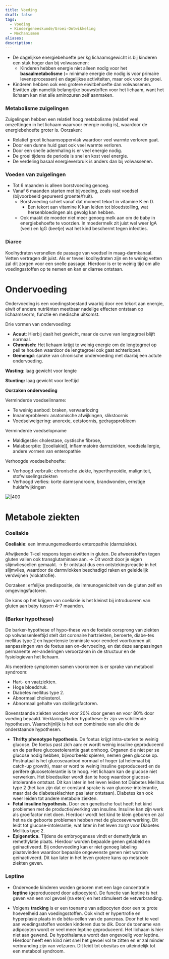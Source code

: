 ```yaml
---
title: Voeding
draft: false
tags:
  - Voeding
  - Kindergeneeskunde/Groei-Ontwikkeling
  - Mechanismen
aliases: 
description:
---
```


- De dagelijkse energiebehoefte per kg lichaamsgewicht is bij kinderen een stuk hoger dan bij volwassenen:
    - Kinderen hebben energie niet alleen nodig voor het **basaalmetabolisme** (= minimale energie die nodig is voor primaire levensprocessen) en dagelijkse activiteiten, maar ook voor de groei.
- Kinderen hebben ook een grotere eiwitbehoefte dan volwassenen. Eiwitten zijn namelijk belangrijke bouwstoffen voor het lichaam, want het lichaam kan niet alle aminozuren zelf aanmaken.

### Metabolisme zuigelingen

Zuigelingen hebben een relatief hoog metabolisme (relatief veel omzettingen in het lichaam
waarvoor energie nodig is), waardoor de energiebehoefte groter is. Oorzaken:

- Relatief groot lichaamsoppervlak waardoor veel warmte verloren gaat.
- Door een dunne huid gaat ook veel warmte verloren.
- Door een snelle ademhaling is er veel energie nodig.
- De groei tijdens de periode is snel en kost veel energie.
- De verdeling basaal energieverbruik is anders dan bij volwassenen.

### Voeden van zuigelingen

- Tot 6 maanden is alleen borstvoeding genoeg.
- Vanaf 6 maanden starten met bijvoeding, zoals vast voedsel (bijvoorbeeld gepureerd groente/fruit).
    - Borstvoeding schiet vanaf dat moment tekort in vitamine K en D.
        - Een tekort aan vitamine K kan leiden tot bloedstolling, wat
        hersenbloedingen als gevolg kan hebben.
    - Ook maakt de moeder niet meer genoeg melk aan om de baby in energiebehoefte te voorzien. In moedermelk zit juist wel weer IgA (veel) en IgG (beetje) wat het kind beschermt tegen infecties.

### Diaree

Koolhydraten versnellen de passage van voedsel in maag-darmkanaal. Vetten vertragen dit
juist. Als er teveel koolhydraten zijn en te weinig vetten zal dit zorgen voor een snelle
passage. Hierdoor is er te weinig tijd om alle voedingsstoffen op te nemen en kan er diarree
ontstaan.

# Ondervoeding

Ondervoeding is een voedingstoestand waarbij door een tekort aan energie, eiwit of andere nutriënten meetbaar nadelige effecten ontstaan op lichaamsvorm, functie en medische uitkomst.

Drie vormen van ondervoeding:

- **Acuut**: Hierbij daalt het gewicht, maar de curve van lengtegroei blijft normaal.
- **Chronisch:** Het lichaam krijgt te weinig energie om de lengtegroei op peil te houden waardoor de lengtegroei ook gaat achterlopen.
- **Gemengd**: sprake van chronische ondervoeding met daarbij een actute ondervoeding.

**Wasting**: laag gewicht voor lengte

**Stunting:** laag gewicht voor leeftijd

**Oorzaken ondervoeding**

 Verminderde voedselinname:

- Te weinig aanbod: braken, verwaarlozing
- Innameprobleem: anatomische afwijkingen, slikstoornis
- Voedselweigering: anorexie, eetstoornis, gedragsprobleem

Verminderde voedselopname

- Maldigestie: cholestase, cystische fibrose,
- Malabsorptie: [[coeliakie]], inflammatoire darmziekten, voedselallergie, andere vormen van enteropathie

Verhoogde voedselbehoefte:

- Verhoogd verbruik: chronische ziekte, hyperthyreoidie, maligniteit, stofwisselingsziekten
- Verhoogd verlies: korte darmsyndroom, brandwonden, ernstige huidafwijkingen


![|400](https://i.imgur.com/plvaz2t.png)


# Metabole ziekten

### Coeliakie

**Coeliakie**: een immuungemedieerde enteropathie (darmziekte). 

Afwijkende T-cel respons tegen eiwitten in gluten. De afweerstoffen tegen gluten vallen ook transglutaminase aan. →  Dit wordt door je eigen slijmvliescellen gemaakt. → Er ontstaat dus een ontstekingsreactie in het slijmvlies, waardoor de darmvlokken beschadigd raken en geleidelijk verdwijnen (vlokatrofie).

Oorzaken: erfelijke predispositie, de immunogeniciteit van de gluten zelf en
omgevingsfactoren.

De kans op het krijgen van coeliakie is het kleinst bij introduceren van gluten aan baby
tussen 4-7 maanden.

### (Barker hypothese)

De barker-hypothese of hypo-these van de foetale oorsprong van ziekten op volwassenleeftijd stelt dat coronaire hartziekten, beroerte, diabe-tes mellitus type 2 en hypertensie tenminste voor eendeel voortkomen uit aanpassingen van de foetus aan on-dervoeding, en dat deze aanpassingen permanente ver-anderingen veroorzaken in de structuur en de fysiologievan het lichaam.

Als meerdere symptomen samen voorkomen is er sprake van metabool syndroom:

- Hart- en vaatziekten.
- Hoge bloeddruk.
- Diabetes mellitus type 2.
- Abnormaal cholesterol.
- Abnormaal gehalte van stollingsfactoren.

Bovenstaande ziekten worden voor 20% door genen en voor 80% door voeding bepaald.
Verklaring Barker hypothese: Er zijn verschillende hypothesen. Waarschijnlijk is het een
combinatie van alle drie de onderstaande hypothesen.

- **Thrifty phenotype hypothesis**. De foetus krijgt intra-uterien te weinig glucose. De foetus past zich aan: er wordt weinig insuline geproduceerd en de perifere glucosetolerantie gaat omhoog. Organen die niet per se glucose nodig hebben, bijvoorbeeld spieren, nemen geen glucose op. Postnataal is het glucoseaanbod normaal of hoger (al helemaal bij catch-up growth), maar er word te weinig insuline geproduceerd en de perifere glucosetolerantie is te hoog. Het lichaam kan de glucose niet verwerken. Het bloedsuiker wordt dan te hoog waardoor glucose-intolerantie ontstaat. Dit kan later in het leven leiden tot Diabetes Mellitus type 2 (het kan zijn dat er constant sprake is van glucose-intolerantie, maar dat de diabetesklachten pas later ontstaan). Diabetes kan ook weer leiden tot andere metabole ziekten.
- **Fetal insuline hypothesis.** Door een genetische fout heeft het kind problemen met de productie/werking van insuline. Insuline kan zijn werk als groeifactor niet doen. Hierdoor wordt het kind te klein geboren en zal het na de geboorte problemen hebben met de glucoseverwerking. Dit leidt tot glucose-intolerantie, wat later in het leven zorgt voor Diabetes Mellitus type 2.
- **Epigenetica.** Tijdens de embryogenese vindt er demethylatie en remethylatie plaats. Hierdoor worden bepaalde genen gelabeld en geïnactiveerd. Bij ondervoeding kan er niet genoeg labeling plaatsvinden waardoor bepaalde ongewenste genen niet worden geïnactiveerd. Dit kan later in het leven grotere kans op metabole ziekten geven.

### Leptine

- Ondervoede kinderen worden geboren met een lage concentratie **leptine** (geproduceerd door adipocyten). De functie van leptine is het geven van een vol gevoel (na eten) en het stimuleert de vetverbranding.

- Volgens **tracking** is er een toename van adipocyten door een te grote hoeveelheid aan voedingsstoffen. Ook vindt er hypertrofie en hyperplasie plaats in de bèta-cellen van de pancreas. Door het te veel aan voedingsstoffen worden kinderen dus te dik. Door de toename van adipocyten wordt er veel meer leptine geproduceerd. Het lichaam is hier niet aan gewend. De hypothalamus wordt dan ongevoelig voor leptine. Hierdoor heeft een kind niet snel het gevoel vol te zitten en er zal minder verbranding zijn van vetzuren. Dit leidt tot obesitas en uiteindelijk tot een metabool syndroom.